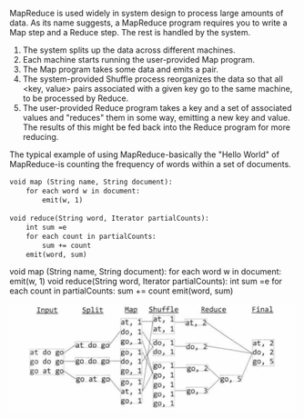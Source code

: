 MapReduce is used widely in system design to process large amounts of data. As its name suggests, a MapReduce program requires you to write a Map step and a Reduce step. The rest is handled by the system.
1. The system splits up the data across different machines.  
2. Each machine starts running the user-provided Map program.  
3. The Map program takes some data and emits a <key J value> pair.  
4. The system-provided Shuffle process reorganizes the data so that all <key, value> pairs associated with a given key go to the same machine, to be processed by Reduce.
5. The user-provided Reduce program takes a key and a set of associated values and "reduces" them in some way, emitting a new key and value. The results of this might be fed back into the Reduce program for more reducing.


The typical example of using MapReduce-basically the "Hello World" of MapReduce-is counting the frequency of words within a set of documents.

```
void map (String name, String document): 
    for each word w in document:
        emit(w, 1)
        
void reduce(String word, Iterator partialCounts): 
    int sum =e
    for each count in partialCounts:
        sum += count 
    emit(word, sum)
```

void map (String name, String document): for each word w in document:
emit(w, 1)
void reduce(String word, Iterator partialCounts): int sum =e
for each count in partialCounts:
sum += count emit(word, sum)

![Alt text](images/map_reduce_1.png?raw=true)  

